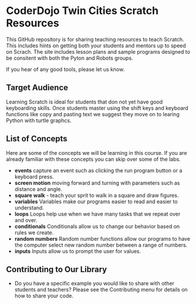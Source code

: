# CoderDojo Twin Cities Scratch Resources
This GitHub repository is for sharing teaching resources to teach Scratch. This includes hints on getting both your students and mentors up to speed on Scrach. The site includes lesson plans and sample programs designed to be consitent with both the Pyton and Robots groups.

If you hear of any good tools, please let us know.

## Target Audience
Learning Scratch is ideal for students that don not yet have good keyboarding skills.  Once students master using the shift keys and keyboard functions like copy and pasting text we suggest they move on to learing Python with turtle graphcs.

## List of Concepts
Here are some of the concepts we will be learning in this course.  If you are already familiar with these concepts you can skip over some of the labs.

- **events** capture an event such as clicking the run program button or a keyboard press.
- **screen motion** moving forward and turning with parameters such as distance and angle.
- **square walk** - teach your sprit to walk in a square and draw figures.
- **variables** Variables make our programs easier to read and easier to understand.
- **loops** Loops help use when we have many tasks that we repeat over and over.
- **conditionals** Conditionals allow us to change our behavior based on rules we create.
- **random numbers**  Random number functions allow our programs to have the computer select new random number between a range of numbers.
- **inputs**  Inputs allow us to prompt the user for values.


## Contributing to Our Library
- Do you have a specific example you would like to share with other students and teachers?  Please see the Contributing menu for details on how to share your code.


